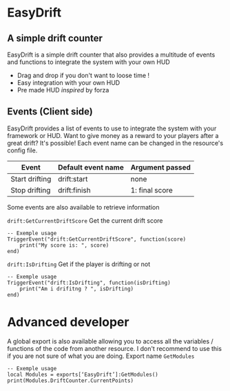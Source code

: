 # EasyDrift
## A simple drift counter

EasyDrift is a simple drift counter that also provides a multitude of events and functions to integrate the system with your own HUD

- Drag and drop if you don't want to loose time !
- Easy integration with your own HUD
- Pre made HUD *inspired* by forza

## Events (Client side)

EasyDrift provides a list of events to use to integrate the system with your framework or HUD. Want to give money as a reward to your players after a great drift? It's possible!
Each event name can be changed in the resource's config file.


| Event | Default event name | Argument passed |
| ------ | ------ | ------ |
| Start drifting | drift:start | none |
| Stop drifting | drift:finish | 1: final score |

Some events are also available to retrieve information

`drift:GetCurrentDriftScore`
Get the current drift score
```
-- Exemple usage
TriggerEvent("drift:GetCurrentDriftScore", function(score)
    print("My score is: ", score) 
end)
```

`drift:IsDrifting`
Get if the player is drifting or not
```
-- Exemple usage
TriggerEvent("drift:IsDrifting", function(isDrifting)
    print("Am i drifitng ? ", isDrifting) 
end)
```


# Advanced developer

A global export is also available allowing you to access all the variables / functions of the code from another resource. I don't recommend to use this if you are not sure of what you are doing.
Export name `GetModules`
```
-- Exemple usage
local Modules = exports[‘EasyDrift’]:GetModules()
print(Modules.DriftCounter.CurrentPoints)
```
